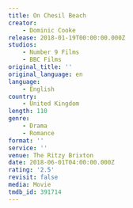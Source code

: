 ```yaml
---
title: On Chesil Beach
creator:
    - Dominic Cooke
release: 2018-01-19T00:00:00.000Z
studios:
    - Number 9 Films
    - BBC Films
original_title: ''
original_language: en
language:
    - English
country:
    - United Kingdom
length: 110
genre:
    - Drama
    - Romance
format: ''
service: ''
venue: The Ritzy Brixton
date: 2018-06-01T04:00:00.000Z
rating: '2.5'
revisit: false
media: Movie
tmdb_id: 391714
---
```



